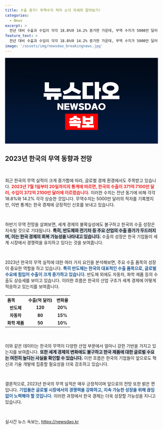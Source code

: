 ```yaml
---
title: 수출 증가! 무역수지 적자 소식 자세히 알아보기!
categories:
  - News
excerpt: >
  전년 대비 수출과 수입이 각각 18.8%와 14.2% 증가한 가운데, 무역 수지가 5000만 달러 적자를 기록했다. 경제 변화의 기로에서 주목할 만한 통계! 클릭하고 자세한 내용을 확인하세요.
feature_text: >
  전년 대비 수출과 수입이 각각 18.8%와 14.2% 증가한 가운데, 무역 수지가 5000만 달러 적자를 기록했다. 경제 변화의 기로에서 주목할 만한 통계! 클릭하고 자세한 내용을 확인하세요.
image: '/assets/img/newsdao_breakingnews.jpg'
---
```


<p><img src="/assets/img/newsdao_breakingnews.jpg" alt="cryptoinkorea 속보" /></p>

<h2 data-ke-size="size26">2023년 한국의 무역 동향과 전망</h2>

<p data-ke-size="size16">&nbsp;</p>

<p>최근 한국의 무역 실적이 크게 증가함에 따라, 글로벌 경제 환경에서도 주목받고 있습니다. <b><span style="color: #ee2323;">2023년 7월 1일부터 20일까지의 통계에 따르면, 한국의 수출이 371억 7100만 달러, 수입이 372억 2100만 달러에 이르렀습니다.</span></b> 이러한 수치는 전년 동기에 비해 각각 18.8%와 14.2% 각각 상승한 것입니다. 무역수지는 5000만 달러의 적자를 기록했지만, 이번 통계는 한국 경제에 긍정적인 신호를 보내고 있습니다.</p>

<p data-ke-size="size16">&nbsp;</p>

<p>하반기 무역 전망을 살펴보면, 세계 경제의 불확실성에도 불구하고 한국의 수출 성장은 지속될 것으로 기대됩니다. <b><span style="background-color: #21538527;">특히, 반도체와 전기차 등 주요 산업의 수출 증가가 두드러지며, 이는 한국 경제의 회복 가능성을 나타내고 있습니다.</span></b> 수출의 성장은 한국 기업들이 세계 시장에서 경쟁력을 유지하고 있다는 것을 보여줍니다. </p>

<p data-ke-size="size16">&nbsp;</p>

<p>2023년 한국의 무역 실적에 대한 여러 가지 요인을 분석해보면, 주요 수출 품목의 성장이 중요한 역할을 하고 있습니다. <b><span style="color: #1a5490;">특히 반도체는 한국의 대표적인 수출 품목으로, 글로벌 수요에 힘입어 수출이 크게 증가하고 있습니다.</span></b> 반도체 외에도 자동차, 화학 제품 등의 수출도 상승세를 보이고 있습니다. 이러한 흐름은 한국의 산업 구조가 세계 경제에 어떻게 적응하고 있는지를 보여줍니다.</p>

<table style="width:300px; border-collapse: collapse; margin: 20px 0;">
  <tr>
    <th style="text-align: left; height: 17px;"><b>품목</b></th>
    <th style="text-align: left; height: 17px;"><b>수출(억 달러)</b></th>
    <th style="text-align: left; height: 17px;"><b>변화율</b></th>
  </tr>
  <tr>
    <td style="text-align: center; height: 17px;"><b>반도체</b></td>
    <td style="text-align: center; height: 17px;"><b>120</b></td>
    <td style="text-align: center; height: 17px;"><b>20%</b></td>
  </tr>
  <tr>
    <td style="text-align: center; height: 17px;"><b>자동차</b></td>
    <td style="text-align: center; height: 17px;"><b>80</b></td>
    <td style="text-align: center; height: 17px;"><b>15%</b></td>
  </tr>
  <tr>
    <td style="text-align: center; height: 17px;"><b>화학 제품</b></td>
    <td style="text-align: center; height: 17px;"><b>50</b></td>
    <td style="text-align: center; height: 17px;"><b>10%</b></td>
  </tr>
</table>

<p data-ke-size="size16">&nbsp;</p>

<p>이와 같은 데이터는 한국의 무역이 다양한 산업 부문에서 얼마나 강한 기반을 가지고 있는지를 보여줍니다. <b><span style="background-color: #21538527;">또한 세계 경제의 변화에도 불구하고 한국 제품에 대한 글로벌 수요는 여전히 높다는 사실을 확인할 수 있습니다.</span></b> 이런 흐름은 한국의 기업들이 앞으로도 혁신과 기술 개발에 집중할 필요성을 더욱 강조하고 있습니다. </p>

<p data-ke-size="size16">&nbsp;</p>

<p>결론적으로, 2023년 한국의 무역 실적은 매우 긍정적이며 앞으로의 전망 또한 밝은 편입니다. <b><span style="color: #1a5490;">기업들은 글로벌 시장에서의 경쟁력을 강화하고, 지속 가능한 성장을 위해 끊임없이 노력해야 할 것입니다.</span></b> 이러한 과정에서 한국 경제는 더욱 성장할 가능성을 지니고 있습니다. </p>

<p data-ke-size="size16">&nbsp;</p>
실시간 뉴스 속보는, <a href="https://newsdao.kr" rel="dofollow">https://newsdao.kr</a>


